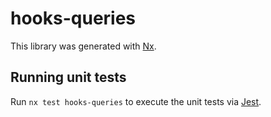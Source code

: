 # hooks-queries

This library was generated with [Nx](https://nx.dev).

## Running unit tests

Run `nx test hooks-queries` to execute the unit tests via [Jest](https://jestjs.io).
